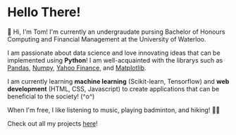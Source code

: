 # Hello There!

🌟 Hi, I'm Tom! I'm currently an undergraudate pursing Bachelor of Honours Computing and Financial Management at the University of Waterloo. 

I am passionate about data science and love innovating ideas that can be implemented using **Python**! I am well-acquainted with the librarys such as [Pandas](https://pandas.pydata.org/), [Numpy](https://numpy.org/), [Yahoo Finance](https://pypi.org/project/yfinance/), and [Matplotlib](https://matplotlib.org/).

I am currently learning **machine learning** (Scikit-learn, Tensorflow) and **web development** (HTML, CSS, Javascript) to create applications that can be beneficial to the society! (^o^)

When I'm free, I like listening to music, playing badminton, and hiking! 🚶🚶
 
Check out all my projects [here](https://github.com/TomPn?tab=repositories)!
